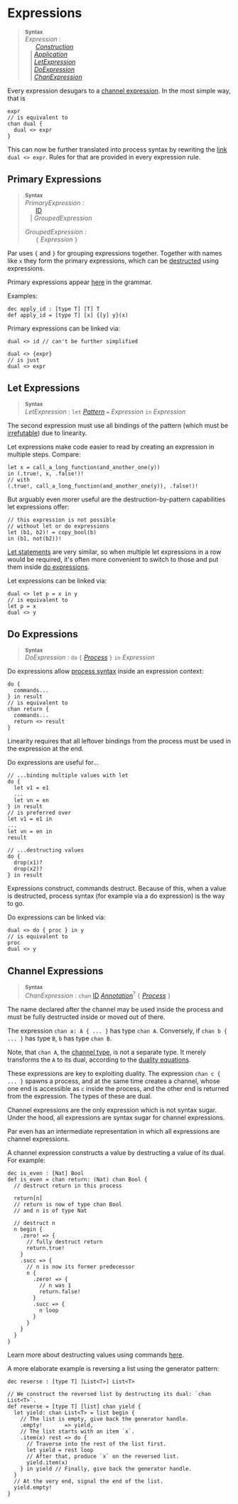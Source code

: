 # Expressions

> **<sup>Syntax</sup>**\
> _Expression_ :\
> &nbsp;&nbsp; &nbsp;&nbsp; [_Construction_] \
> &nbsp;&nbsp; | [_Application_] \
> &nbsp;&nbsp; | [_LetExpression_](#let-expressions) \
> &nbsp;&nbsp; | [_DoExpression_](#do-expressions) \
> &nbsp;&nbsp; | [_ChanExpression_](#channel-expressions)

Every expression desugars to a [channel expression](#channel-expressions). In the most simple way, that is
```par
expr
// is equivalent to
chan dual {
  dual <> expr
}
```
This can now be further translated into process syntax by rewriting the [link](./statements/commands.md#link-commands) `dual <> expr`. Rules for that are provided in every expression rule.

## Primary Expressions

> **<sup>Syntax</sup>**\
> _PrimaryExpression_ :\
> &nbsp;&nbsp; &nbsp;&nbsp; [ID] \
> &nbsp;&nbsp; | _GroupedExpression_
>
> _GroupedExpression_ :\
> &nbsp;&nbsp; &nbsp;&nbsp; `{` _Expression_ `}`

Par uses `{` and `}` for grouping expressions together.
Together with names like `x` they form the primary expressions, which can be [destructed](./expressions/application.md) using expressions.

Primary expressions appear [here](./expressions/application.md) in the grammar.

Examples:
```par
dec apply_id : [type T] [T] T
def apply_id = [type T] [x] {[y] y}(x)
```

Primary expressions can be linked via:
```par
dual <> id // can't be further simplified

dual <> {expr}
// is just
dual <> expr
```

## Let Expressions

> **<sup>Syntax</sup>**\
> _LetExpression_ : `let` [_Pattern_] `=` _Expression_ `in` _Expression_

The second expression must use all bindings of the pattern (which must be [irrefutable](patterns.md#irrefutable-note)) due to linearity.

Let expressions make code easier to read by creating an expression in multiple steps. Compare:
```par
let x = call_a_long_function(and_another_one(y))
in (.true!, x, .false!)!
// with
(.true!, call_a_long_function(and_another_one(y)), .false!)!
```
But arguably even morer useful are the destruction-by-pattern capabilities let expressions offer:
```par
// this expression is not possible
// without let or do expressions
let (b1, b2)! = copy_bool(b)
in (b1, not(b2))!
```
[Let statements](./statements.md#let-statements) are very similar, so when multiple let expressions in a row would be required, it's often more convenient to switch to those and put them inside [do expressions](#do-expressions).

Let expressions can be linked via:
```par
dual <> let p = x in y
// is equivalent to
let p = x
dual <> y
```

## Do Expressions

> **<sup>Syntax</sup>**\
> _DoExpression_ : `do` `{` [_Process_] `}` `in` _Expression_

Do expressions allow [process syntax](statements.md) inside an expression context:
```par
do { 
  commands... 
} in result
// is equivalent to
chan return {
  commands...
  return <> result
}
```
Linearity requires that all leftover bindings from the process must be used in the expression at the end.

Do expressions are useful for...
```par
// ...binding multiple values with let
do {
  let v1 = e1
  ...
  let vn = en
} in result
// is preferred over
let v1 = e1 in
...
let vn = en in
result

// ...destructing values
do {
  drop(x1)?
  drop(x2)?
} in result
```
Expressions construct, commands destruct. 
Because of this, when a value is destructed, process syntax (for example via a do expression) is the way to go.

Do expressions can be linked via:
```par
dual <> do { proc } in y
// is equivalent to
proc
dual <> y
```

## Channel Expressions

> **<sup>Syntax</sup>**\
> _ChanExpression_ : `chan` [ID] [_Annotation_]<sup>?</sup> `{` [_Process_] `}`

The name declared after the channel may be used inside the process and must be fully destructed inside or moved out of there.

The expression `chan a: A { ... }` has type `chan A`. Conversely, if `chan b { ... }` has type `B`, `b` has type `chan B`.

Note, that `chan A`, the [channel type](./types.md#channel-types), is not a separate type. It merely transforms the `A` to its dual, according to the [duality equations](./types.md#duality-equations).

These expressions are key to exploiting duality. The expression `chan c { ... }` spawns a process, and at the same time creates a channel, whose one end is accessible as `c` inside the process, and the other end is returned from the expression. The types of these are dual.

Channel expressions are the only expression which is not syntax sugar. Under the hood, all expressions are syntax sugar for channel expressions.

Par even has an intermediate representation in which all expressions are channel expressions.

A channel expression constructs a value by destructing a value of its dual. For example:
```par
dec is_even : [Nat] Bool
def is_even = chan return: (Nat) chan Bool {
  // destruct return in this process

  return[n]
  // return is now of type chan Bool
  // and n is of type Nat

  // destruct n
  n begin {
    .zero! => {
      // fully destruct return
      return.true!
    }
    .succ => {
      // n is now its former predecessor
      n {
        .zero! => {
          // n was 1
          return.false!
        }
        .succ => {
          n loop
        }
      }
    }
  }
}
```
Learn more about destructing values using commands [here](./statements/commands.md).

A more elaborate example is reversing a list using the generator pattern:
```par
dec reverse : [type T] [List<T>] List<T>

// We construct the reversed list by destructing its dual: `chan List<T>`.
def reverse = [type T] [list] chan yield {
  let yield: chan List<T> = list begin {
    // The list is empty, give back the generator handle.
    .empty!       => yield,
    // The list starts with an item `x`.
    .item(x) rest => do {
      // Traverse into the rest of the list first.            
      let yield = rest loop
      // After that, produce `x` on the reversed list.          
      yield.item(x)                  
    } in yield // Finally, give back the generator handle.
  }
  // At the very end, signal the end of the list.
  yield.empty!                       
}
```

[_Pattern_]: ./patterns.md
[_Construction_]: ./expressions/construction.md
[_Application_]: ./expressions/application.md
[ID]: ./lexical.md#names
[_Process_]: ./statements.md
[_Annotation_]: ./types.md
